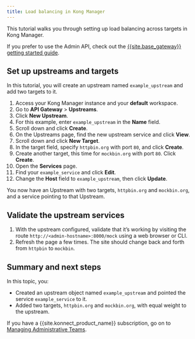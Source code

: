 ```yaml
---
title: Load balancing in Kong Manager
---
```


This tutorial walks you through setting up load balancing across targets in Kong Manager.

If you prefer to use the Admin API, check out the [{{site.base_gateway}} getting started guide](/gateway/latest/get-started/improve-performance/).

## Set up upstreams and targets

In this tutorial, you will create an upstream named `example_upstream` and add two targets to it.

1. Access your Kong Manager instance and your **default** workspace.
2. Go to **API Gateway** > **Upstreams**.
3. Click **New Upstream**.
4. For this example, enter `example_upstream` in the **Name** field.
5. Scroll down and click **Create**.
6. On the Upstreams page, find the new upstream service and click **View**.
7. Scroll down and click **New Target**.
8. In the target field, specify `httpbin.org` with port `80`, and click **Create**.
9. Create another target, this time for `mockbin.org` with port `80`. Click **Create**.
10. Open the **Services** page.
11. Find your `example_service` and click **Edit**.
12. Change the **Host** field to `example_upstream`, then click **Update**.

You now have an Upstream with two targets, `httpbin.org` and `mockbin.org`, and a service pointing to that Upstream.

## Validate the upstream services

1. With the upstream configured, validate that it’s working by visiting the route `http://<admin-hostname>:8000/mock` using a web browser or CLI.
2. Refresh the page a few times. The site should change back and forth from `httpbin` to `mockbin`.

## Summary and next steps

In this topic, you:

* Created an upstream object named `example_upstream` and pointed the service `example_service` to it.
* Added two targets, `httpbin.org` and `mockbin.org`, with equal weight to the upstream.

If you have a {{site.konnect_product_name}} subscription, go on to [Managing Administrative Teams](/gateway/{{page.kong_version}}/get-started/comprehensive/manage-teams).
